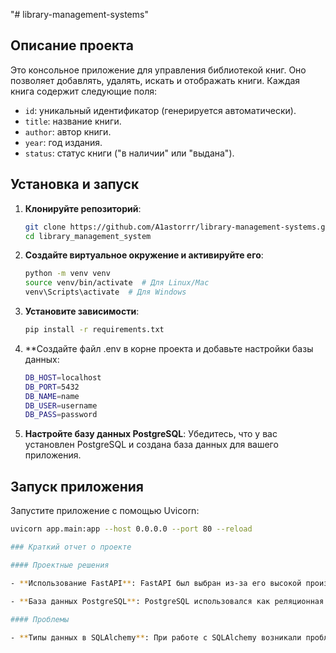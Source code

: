 "# library-management-systems" 

## Описание проекта

Это консольное приложение для управления библиотекой книг. Оно позволяет добавлять, удалять, искать и отображать книги. Каждая книга содержит следующие поля:

- `id`: уникальный идентификатор (генерируется автоматически).
- `title`: название книги.
- `author`: автор книги.
- `year`: год издания.
- `status`: статус книги ("в наличии" или "выдана").

## Установка и запуск

1. **Клонируйте репозиторий**:
    ```bash
    git clone https://github.com/A1astorrr/library-management-systems.git
    cd library_management_system
    ```

2. **Создайте виртуальное окружение и активируйте его**:
    ```bash
    python -m venv venv
    source venv/bin/activate  # Для Linux/Mac
    venv\Scripts\activate  # Для Windows
    ```

3. **Установите зависимости**:
    ```bash
    pip install -r requirements.txt
    ```
4. **Создайте файл .env в корне проекта и добавьте настройки базы данных:
   ```bash
   DB_HOST=localhost
   DB_PORT=5432
   DB_NAME=name
   DB_USER=username
   DB_PASS=password
   ```
6.  **Настройте базу данных PostgreSQL**: Убедитесь, что у вас установлен PostgreSQL и создана база данных для вашего приложения.

## Запуск приложения

Запустите приложение с помощью Uvicorn:

```bash
uvicorn app.main:app --host 0.0.0.0 --port 80 --reload

### Краткий отчет о проекте

#### Проектные решения

- **Использование FastAPI**: FastAPI был выбран из-за его высокой производительности и простоты использования, а также из-за автоматической генерации документации API.
  
- **База данных PostgreSQL**: PostgreSQL использовался как реляционная база данных для хранения постов, так как он хорошо интегрируется с SQLAlchemy.

#### Проблемы

- **Типы данных в SQLAlchemy**: При работе с SQLAlchemy возникали проблемы с типами данных, особенно при использовании операторов сравнения в запросах. Это было решено путем тщательной проверки передаваемых параметров.
